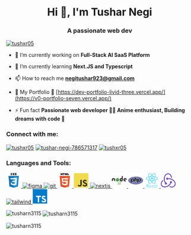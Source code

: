 <h1 align="center">Hi 👋, I'm Tushar Negi</h1>
<h3 align="center">A passionate web dev</h3>

<p align="left"> <a href="https://twitter.com/tushxr05" target="blank"><img src="https://img.shields.io/twitter/follow/tushxr05?logo=twitter&style=for-the-badge" alt="tushxr05" /></a> </p>

- 🔭 I’m currently working on **Full-Stack AI SaaS Platform**

- 🌱 I’m currently learning **Next.JS and Typescript**

- 📫 How to reach me **negitushar923@gmail.com**

- 📄 My Portfolio 🌿 [https://dev-portfolio-livid-three.vercel.app/](https://v0-portfolio-seven.vercel.app/)

- ⚡ Fun fact **Passionate web developer 👨‍💻 Anime enthusiast, Building dreams with code 🌿**

<h3 align="left">Connect with me:</h3>
<p align="left">
<a href="https://twitter.com/tushxr05" target="blank"><img align="center" src="https://raw.githubusercontent.com/rahuldkjain/github-profile-readme-generator/master/src/images/icons/Social/twitter.svg" alt="tushxr05" height="30" width="40" /></a>
<a href="https://linkedin.com/in/tushar-negi-786571317" target="blank"><img align="center" src="https://raw.githubusercontent.com/rahuldkjain/github-profile-readme-generator/master/src/images/icons/Social/linked-in-alt.svg" alt="tushar-negi-786571317" height="30" width="40" /></a>
<a href="https://discord.gg/tushxr05" target="blank"><img align="center" src="https://raw.githubusercontent.com/rahuldkjain/github-profile-readme-generator/master/src/images/icons/Social/discord.svg" alt="tushxr05" height="30" width="40" /></a>
</p>

<h3 align="left">Languages and Tools:</h3>
<p align="left"> <a href="https://www.w3schools.com/css/" target="_blank" rel="noreferrer"> <img src="https://raw.githubusercontent.com/devicons/devicon/master/icons/css3/css3-original-wordmark.svg" alt="css3" width="40" height="40"/> </a> <a href="https://www.figma.com/" target="_blank" rel="noreferrer"> <img src="https://www.vectorlogo.zone/logos/figma/figma-icon.svg" alt="figma" width="40" height="40"/> </a> <a href="https://git-scm.com/" target="_blank" rel="noreferrer"> <img src="https://www.vectorlogo.zone/logos/git-scm/git-scm-icon.svg" alt="git" width="40" height="40"/> </a> <a href="https://www.w3.org/html/" target="_blank" rel="noreferrer"> <img src="https://raw.githubusercontent.com/devicons/devicon/master/icons/html5/html5-original-wordmark.svg" alt="html5" width="40" height="40"/> </a> <a href="https://developer.mozilla.org/en-US/docs/Web/JavaScript" target="_blank" rel="noreferrer"> <img src="https://raw.githubusercontent.com/devicons/devicon/master/icons/javascript/javascript-original.svg" alt="javascript" width="40" height="40"/> </a> <a href="https://nextjs.org/" target="_blank" rel="noreferrer"> <img src="https://cdn.worldvectorlogo.com/logos/nextjs-2.svg" alt="nextjs" width="40" height="40"/> </a> <a href="https://nodejs.org" target="_blank" rel="noreferrer"> <img src="https://raw.githubusercontent.com/devicons/devicon/master/icons/nodejs/nodejs-original-wordmark.svg" alt="nodejs" width="40" height="40"/> </a> <a href="https://www.php.net" target="_blank" rel="noreferrer"> <img src="https://raw.githubusercontent.com/devicons/devicon/master/icons/php/php-original.svg" alt="php" width="40" height="40"/> </a> <a href="https://reactjs.org/" target="_blank" rel="noreferrer"> <img src="https://raw.githubusercontent.com/devicons/devicon/master/icons/react/react-original-wordmark.svg" alt="react" width="40" height="40"/> </a> <a href="https://redux.js.org" target="_blank" rel="noreferrer"> <img src="https://raw.githubusercontent.com/devicons/devicon/master/icons/redux/redux-original.svg" alt="redux" width="40" height="40"/> </a> <a href="https://tailwindcss.com/" target="_blank" rel="noreferrer"> <img src="https://www.vectorlogo.zone/logos/tailwindcss/tailwindcss-icon.svg" alt="tailwind" width="40" height="40"/> </a> <a href="https://www.typescriptlang.org/" target="_blank" rel="noreferrer"> <img src="https://raw.githubusercontent.com/devicons/devicon/master/icons/typescript/typescript-original.svg" alt="typescript" width="40" height="40"/> </a> </p>

<p><img align="left" src="https://github-readme-stats.vercel.app/api/top-langs?username=tusharn3115&show_icons=true&locale=en&layout=compact" alt="tusharn3115" /></p>

<p>&nbsp;<img align="center" src="https://github-readme-stats.vercel.app/api?username=tusharn3115&show_icons=true&locale=en" alt="tusharn3115" /></p>

<p><img align="center" src="https://github-readme-streak-stats.herokuapp.com/?user=tusharn3115&" alt="tusharn3115" /></p>
